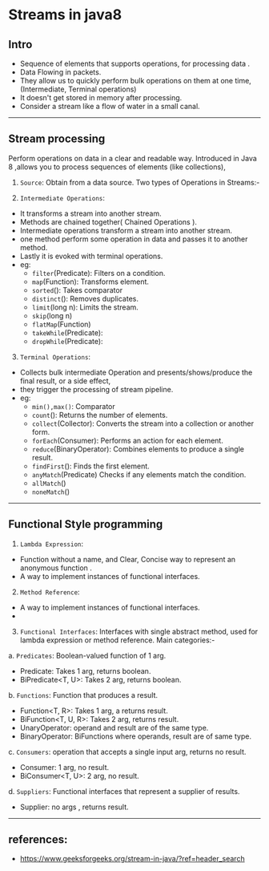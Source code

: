 # Streams in java8

## Intro
  - Sequence of elements that supports operations, for processing data . 
  - Data Flowing in packets.
  - They allow us to  quickly perform bulk operations on them at one time,(Intermediate, Terminal operations)  
  - It doesn't get stored in memory after processing.
  - Consider a stream like a flow of water in a small canal. 
 

---
## Stream processing
Perform operations on data in a clear and readable way.
Introduced in Java 8 ,allows you to process sequences of elements (like collections),

1. `Source`:
Obtain from a data source. Two types of Operations in Streams:-


2. `Intermediate Operations`:
- It transforms a stream into another stream.
- Methods are chained together( Chained Operations ).
- Intermediate operations transform a stream into another stream.
- one method perform some operation in data and passes it to another method.
- Lastly it is evoked with terminal operations.
- eg:
  - `filter`(Predicate): Filters on a condition.
  - `map`(Function): Transforms element.
  - `sorted`(): Takes comparator
  - `distinct`(): Removes duplicates.
  - `limit`(long n): Limits the stream.
  - `skip`(long n)
  - `flatMap`(Function)
  - `takeWhile`(Predicate): 
  - `dropWhile`(Predicate):

3. `Terminal Operations`:
- Collects bulk  intermediate Operation and presents/shows/produce the final result, or a side effect, 
- they trigger the processing of stream pipeline.
- eg:
  - `min(),max()`:            Comparator
  - `count`():                Returns the number of elements.
  - `collect`(Collector):     Converts the stream into a collection or another form.
  - `forEach`(Consumer):      Performs an action for each element.
  - `reduce`(BinaryOperator): Combines elements to produce a single result.
  - `findFirst`():            Finds the first element.
  - `anyMatch`(Predicate)     Checks if any elements match the condition.
  - `allMatch`()
  - `noneMatch`() 

---
## Functional Style programming
1. `Lambda Expression`:
- Function without a name, and Clear, Concise way to represent an anonymous function .   
- A way to implement instances of functional interfaces.

2. `Method Reference`:
- A way to implement instances of functional interfaces.
- 

3. `Functional Interfaces`:
Interfaces with single abstract method, used for lambda expression or method reference. Main categories:-

a. `Predicates`: Boolean-valued function of 1 arg.
- Predicate<T>: Takes 1 arg, returns boolean.
- BiPredicate<T, U>: Takes 2 arg, returns boolean.

b. `Functions`: Function that produces a result.
- Function<T, R>: Takes 1 arg, a returns  result.
- BiFunction<T, U, R>: Takes 2 arg, returns  result.
- UnaryOperator<T>:  operand and result are of the same type.
- BinaryOperator<T>:  BiFunctions where operands, result are of same type.

c. `Consumers`: operation that accepts a single input arg, returns no result.
- Consumer<T>:  1 arg, no result.
- BiConsumer<T, U>: 2 arg, no result.

d. `Suppliers`: Functional interfaces that represent a supplier of results.
- Supplier<T>: no args , returns result.

---
## references:
- https://www.geeksforgeeks.org/stream-in-java/?ref=header_search
